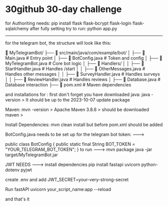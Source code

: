 # 30github 30-day challenge 

for Authoriting needs: pip install flask flask-bcrypt flask-login flask-sqlalchemy
after fully setting try to run: python app.py

----------------------------------------------------------
for the telegram bot, the structure will look like this: 

📂 MyTelegramBot/
 ├── 📂 src/main/java/com/example/bot/
 │    ├── 📄 Main.java                 # Entry point
 │    ├── 📄 BotConfig.java            # Token and config
 │    ├── 📄 MyTelegramBot.java        # Core bot logic
 │    ├── 📄 Handlers/
 │    │    ├── 📄 StartHandler.java    # Handles /start
 │    │    ├── 📄 OtherMessages.java   # Handles other messages
 │    │    ├── 📄 SurveyHandler.java   # Handles surveys
 │    │    ├── 📄 ReviewHandler.java   # Handles reviews
 │    ├── 📄 Database.java             # Database interaction
 ├── 📄 pom.xml                         # Maven dependencies

and installations for :
first don't forget you have downloaded java: java -version > It should be up to the 2023-10-07 update package 

Maven: mvn -version > Apache Maven 3.8.6 > should be downloaded maven >

Install Dependencies: mvn clean install but before pom.xml should be added 

BotConfig.java needs to be set up for the telegram bot token: ---> 

public class BotConfig {
    public static final String BOT_TOKEN = "YOUR_TELEGRAM_BOT_TOKEN";
}
to run ---> 
mvn package
java -jar target/MyTelegramBot.jar



JWT NEEDS --->
install dependencies 
pip install fastapi uvicorn
python-dotenv pyjwt

create .env and add 
JWT_SECRET=your-very-strong-secret

Run fastAPI
uvicorn your_script_name:app --reload
 
and that's it 





